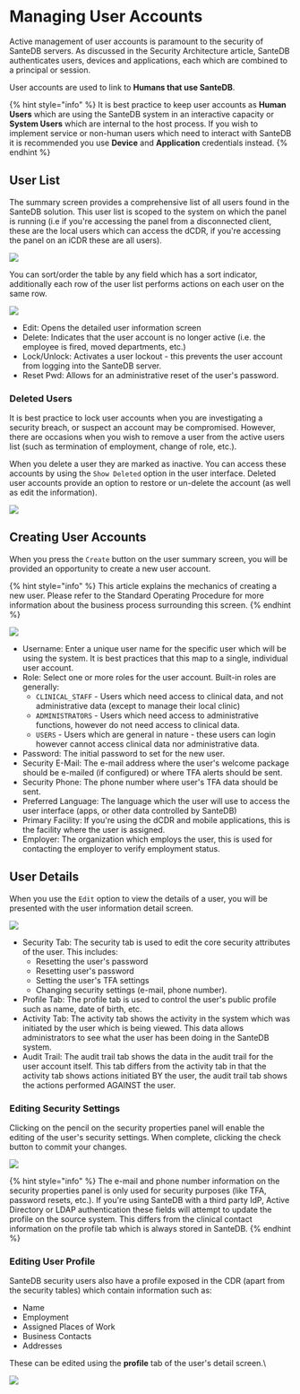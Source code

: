 # Managing User Accounts

Active management of user accounts is paramount to the security of SanteDB servers. As discussed in the Security Architecture article, SanteDB authenticates users, devices and applications, each which are combined to a principal or session.

User accounts are used to link to **Humans that use SanteDB**.&#x20;

{% hint style="info" %}
It is best practice to keep user accounts as **Human Users** which are using the SanteDB system in an interactive capacity or **System Users** which are internal to the host process. If you wish to implement service or non-human users which need to interact with SanteDB it is recommended you use **Device** and **Application** credentials instead.
{% endhint %}

## User List

The summary screen provides a comprehensive list of all users found in the SanteDB solution. This user list is scoped to the system on which the panel is running (i.e if you're accessing the panel from a disconnected client, these are the local users which can access the dCDR, if you're accessing the panel on an iCDR these are all users).

![](<../../../../.gitbook/assets/image (41).png>)

You can sort/order the table by any field which has a sort indicator, additionally each row of the user list performs actions on each user on the same row.

![](<../../../../.gitbook/assets/image (534).png>)

* Edit: Opens the detailed user information screen
* Delete: Indicates that the user account is no longer active (i.e. the employee is fired, moved departments, etc.)
* &#x20;Lock/Unlock: Activates a user lockout - this prevents the user account from logging into the SanteDB server.
* Reset Pwd: Allows for an administrative reset of the user's password.

### Deleted Users

It is best practice to lock user accounts when you are investigating a security breach, or suspect an account may be compromised. However, there are occasions when you wish to remove a user from the active users list (such as termination of employment, change of role, etc.).

When you delete a user they are marked as inactive. You can access these accounts by using the `Show Deleted` option in the user interface. Deleted user accounts provide an option to restore or un-delete the account (as well as edit the information).

![](<../../../../.gitbook/assets/image (502).png>)

## Creating User Accounts

When you press the `Create` button on the user summary screen, you will be provided an opportunity to create a new user account.&#x20;

{% hint style="info" %}
This article explains the mechanics of creating a new user. Please refer to the Standard Operating Procedure for more information about the business process surrounding this screen.
{% endhint %}

![](<../../../../.gitbook/assets/image (625).png>)

* Username: Enter a unique user name for the specific user which will be using the system. It is best practices that this map to a single, individual user account.
* Role: Select one or more roles for the user account. Built-in roles are generally:
  * `CLINICAL_STAFF` - Users which need access to clinical data, and not administrative data (except to manage their local clinic)
  * `ADMINISTRATORS` - Users which need access to administrative functions, however do not need access to clinical data.
  * `USERS` - Users which are general in nature - these users can login however cannot access clinical data nor administrative data.
* Password: The initial password to set for the new user.&#x20;
* Security E-Mail: The e-mail address where the user's welcome package should be e-mailed (if configured) or where TFA alerts should be sent.
* Security Phone: The phone number where user's TFA data should be sent.
* Preferred Language: The language which the user will use to access the user interface (apps, or other data controlled by SanteDB)
* Primary Facility: If you're using the dCDR and mobile applications, this is the facility where the user is assigned.&#x20;
* Employer: The organization which employs the user, this is used for contacting the employer to verify employment status.

## User Details

When you use the `Edit` option to view the details of a user, you will be presented with the user information detail screen.&#x20;

![](<../../../../.gitbook/assets/image (319).png>)

* Security Tab: The security tab is used to edit the core security attributes of the user. This includes:
  * Resetting the user's password
  * Resetting user's password
  * Setting the user's TFA settings
  * Changing security settings (e-mail, phone number).
* Profile Tab: The profile tab is used to control the user's public profile such as name, date of birth, etc.
* Activity Tab: The activity tab shows the activity in the system which was initiated by the user which is being viewed. This data allows administrators to see what the user has been doing in the SanteDB system.
* Audit Trail: The audit trail tab shows the data in the audit trail for the user account itself. This tab differs from the activity tab in that the activity tab shows actions initiated BY the user, the audit trail tab shows the actions performed AGAINST the user.

### Editing Security Settings

Clicking on the pencil on the security properties panel will enable the editing of the user's security settings. When complete, clicking the check button to commit your changes.

![](<../../../../.gitbook/assets/image (618).png>)

{% hint style="info" %}
The e-mail and phone number information on the security properties panel is only used for security purposes (like TFA, password resets, etc.). If you're using SanteDB with a third party IdP, Active Directory or LDAP authentication these fields will attempt to update the profile on the source system. This differs from the clinical contact information on the profile tab which is always stored in SanteDB.&#x20;
{% endhint %}

### Editing User Profile

SanteDB security users also have a profile exposed in the CDR (apart from the security tables) which contain information such as:

* Name
* Employment
* Assigned Places of Work
* Business Contacts
* Addresses

These can be edited using the **profile** tab of the user's detail screen.\


![](<../../../../.gitbook/assets/image (600).png>)





